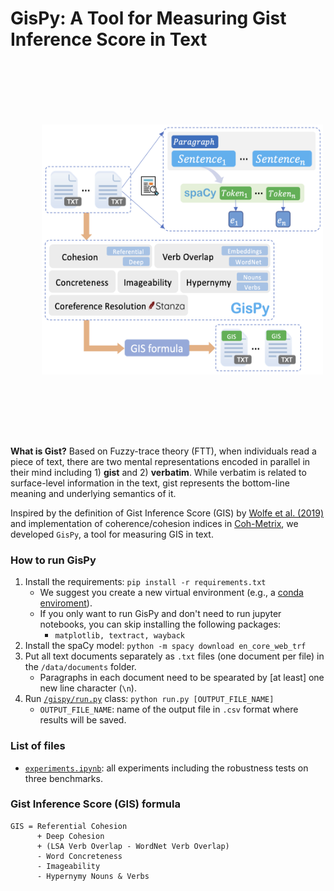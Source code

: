 # GisPy: A Tool for Measuring Gist Inference Score in Text

<p align="center">
  <img src='gispy.png' width='450' height='400' style="vertical-align:middle;margin:100px 50px">
</p>

**What is Gist?** Based on Fuzzy-trace theory (FTT), when individuals read a piece of text, there are two mental representations encoded in parallel in their mind including 1) **gist** and 2) **verbatim**. While verbatim is related to surface-level information in the text, gist represents the bottom-line meaning and underlying semantics of it.

Inspired by the definition of Gist Inference Score (GIS) by [Wolfe et al. (2019)](https://link.springer.com/content/pdf/10.3758/s13428-019-01284-4.pdf) and implementation of coherence/cohesion indices in [Coh-Metrix](http://cohmetrix.com/), we developed `GisPy`, a tool for measuring GIS in text.

### How to run GisPy
1. Install the requirements: `pip install -r requirements.txt`
   * We suggest you create a new virtual environment (e.g., a [conda enviroment](https://docs.conda.io/projects/conda/en/latest/user-guide/tasks/manage-environments.html#creating-an-environment-with-commands)).
   * If you only want to run GisPy and don't need to run jupyter notebooks, you can skip installing the following packages:
      * `matplotlib, textract, wayback`
2. Install the spaCy model: `python -m spacy download en_core_web_trf`  
3. Put all text documents separately as `.txt` files (one document per file) in the `/data/documents` folder.
   * Paragraphs in each document need to be spearated by [at least] one new line character (`\n`).  
4. Run [`/gispy/run.py`](https://github.com/phosseini/gispy/blob/master/gispy/run.py) class: `python run.py [OUTPUT_FILE_NAME]`
    * `OUTPUT_FILE_NAME`: name of the output file in `.csv` format where results will be saved.


### List of files
* [`experiments.ipynb`](https://github.com/phosseini/GisPy/blob/master/notebooks/experiments.ipynb): all experiments including the robustness tests on three benchmarks.

### Gist Inference Score (GIS) formula

```
GIS = Referential Cohesion 
      + Deep Cohesion 
      + (LSA Verb Overlap - WordNet Verb Overlap) 
      - Word Concreteness 
      - Imageability 
      - Hypernymy Nouns & Verbs
```
